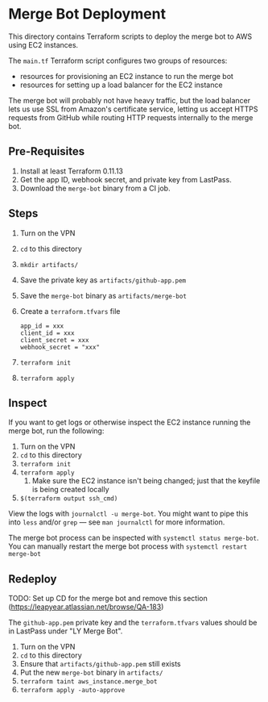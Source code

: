 # Merge Bot Deployment

This directory contains Terraform scripts to deploy the merge bot to AWS using
EC2 instances.

The `main.tf` Terraform script configures two groups of resources:

* resources for provisioning an EC2 instance to run the merge bot
* resources for setting up a load balancer for the EC2 instance

The merge bot will probably not have heavy traffic, but the load balancer
lets us use SSL from Amazon's certificate service, letting us accept HTTPS
requests from GitHub while routing HTTP requests internally to the merge bot.

## Pre-Requisites

1. Install at least Terraform 0.11.13
1. Get the app ID, webhook secret, and private key from LastPass.
1. Download the `merge-bot` binary from a CI job.

## Steps

1. Turn on the VPN
1. `cd` to this directory
1. `mkdir artifacts/`
1. Save the private key as `artifacts/github-app.pem`
1. Save the `merge-bot` binary as `artifacts/merge-bot`
1. Create a `terraform.tfvars` file

    ```
    app_id = xxx
    client_id = xxx
    client_secret = xxx
    webhook_secret = "xxx"
    ```

1. `terraform init`
1. `terraform apply`

## Inspect

If you want to get logs or otherwise inspect the EC2 instance running the merge
bot, run the following:

1. Turn on the VPN
1. `cd` to this directory
1. `terraform init`
1. `terraform apply`
    1. Make sure the EC2 instance isn't being changed; just that the keyfile
       is being created locally
1. `$(terraform output ssh_cmd)`

View the logs with `journalctl -u merge-bot`. You might want to pipe this into `less` and/or `grep` — see `man journalctl` for more information.

The merge bot process can be inspected with `systemctl status merge-bot`. You can manually restart the merge bot process with `systemctl restart merge-bot`

## Redeploy

TODO: Set up CD for the merge bot and remove this section (https://leapyear.atlassian.net/browse/QA-183)

The `github-app.pem` private key and the `terraform.tfvars` values should be
in LastPass under "LY Merge Bot".

1. Turn on the VPN
1. `cd` to this directory
1. Ensure that `artifacts/github-app.pem` still exists
1. Put the new `merge-bot` binary in `artifacts/`
1. `terraform taint aws_instance.merge_bot`
1. `terraform apply -auto-approve`

